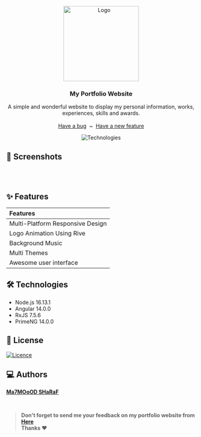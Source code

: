 <p align="center">
  <a href="https://flutter.io/">
    <img src="favicon.ico" alt="Logo" width=200 height=200>
  </a>
  <h3 align="center">My Portfolio Website</h3>
  <p align="center">
    A simple and wonderful website to display my personal information, works, experiences, skills and awards.
    <br>
    <br>
    <a href="https://github.com/MahmoudSharaf55/MahmoudSharaf55.github.io/issues/new">Have a bug</a>
    &nbsp~&nbsp
    <a href="https://github.com/MahmoudSharaf55/MahmoudSharaf55.github.io/issues/new">Have a new feature</a>
    <br>

<div align="center">

![Technologies](https://skillicons.dev/icons?i=angular,nodejs,reactivex,firebase,vercel)

</div>

  </p>
</p>

## 📱 Screenshots
<div align="center">
  <img src="https://imgur.com/NNArZyz.png" alt="">
  <img src="https://imgur.com/NVHk9hV.png" alt="">
  <img src="https://imgur.com/5YCJPoc.png" alt="">
  <img src="https://imgur.com/l502FcU.png" alt="">
  <img src="https://imgur.com/ppb4bdb.png" alt="">
</div>
<br>

## ✨ Features

|             **Features**           |
| :---------------------------------------------------- |
| Multi-Platform Responsive Design |
| Logo Animation Using Rive |
| Background Music |
| Multi Themes |
| Awesome user interface |

## 🛠️ Technologies

* Node.js 16.13.1
* Angular 14.0.0
* RxJS 7.5.6
* PrimeNG 14.0.0

## 🚩 License

[![Licence](https://img.shields.io/github/license/Ileriayo/markdown-badges?style=for-the-badge)](./LICENSE)

## 💻 Authors

[**Ma7MOoOD SHaRaF**](https://github.com/MahmoudSharaf55)

<br>

> **Don't forget to send me your feedback on my portfolio website from <a href="https://sharaf.vercel.app/feedback">Here</a><br>Thanks ❤️**
